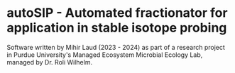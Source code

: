 # autoSIP - Automated fractionator for application in stable isotope probing

Software written by Mihir Laud (2023 - 2024) as part of a research project in Purdue University's Managed Ecosystem Microbial Ecology Lab, managed by Dr. Roli Wilhelm.
